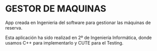 # GESTOR DE MAQUINAS

App creada en Ingenieria del software para gestionar las máquinas de reserva. 

Esta aplicación ha sido realizad en 2º de Ingeniería Informática, donde usamos C++ para implementarlo y CUTE para el Testing.